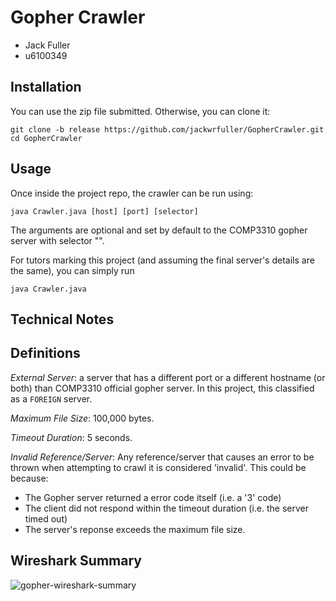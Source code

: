# Gopher Crawler

- Jack Fuller
- u6100349

## Installation

You can use the zip file submitted. Otherwise, you can clone it:

```shell
git clone -b release https://github.com/jackwrfuller/GopherCrawler.git
cd GopherCrawler 
```

## Usage

Once inside the project repo, the crawler can be run using:

```shell
java Crawler.java [host] [port] [selector]
```

The arguments are optional and set by default to the COMP3310 gopher server with selector "".

For tutors marking this project (and assuming the final server's details are the same), you can simply run

```shell
java Crawler.java
```

## Technical Notes

## Definitions

*External Server*: a server that has a different port or a different hostname (or both) than COMP3310 official gopher server.
In this project, this classified as a `FOREIGN` server.

*Maximum File Size*: 100,000 bytes.

*Timeout Duration*: 5 seconds.

*Invalid Reference/Server*: Any reference/server that causes an error to be thrown when attempting to crawl it is considered 'invalid'.
This could be because:
- The Gopher server returned a error code itself (i.e. a '3' code)
- The client did not respond within the timeout duration (i.e. the server timed out)
- The server's reponse exceeds the maximum file size.

## Wireshark Summary

![gopher-wireshark-summary](https://github.com/jackwrfuller/GopherCrawler/assets/78133717/2315e470-86c9-4c1b-bd74-c732999f23c3)

